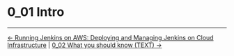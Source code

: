 # 0_01 Intro

<!-- FooterStart -->
---
[← Running Jenkins on AWS: Deploying and Managing Jenkins on Cloud Infrastructure](../../README.md) | [0_02 What you should know (TEXT) →](../00_02_what_you_should_know_text/README.md)
<!-- FooterEnd -->
